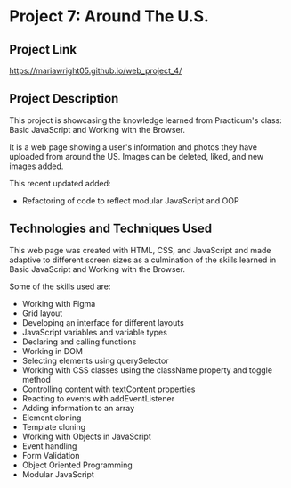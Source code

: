 # Project 7: Around The U.S.

## Project Link

<https://mariawright05.github.io/web_project_4/>

## Project Description

This project is showcasing the knowledge learned from Practicum's class: Basic JavaScript and Working with the Browser.

It is a web page showing a user's information and photos they have uploaded from around the US. Images can be deleted, liked, and new images added.

This recent updated added:
* Refactoring of code to reflect modular JavaScript and OOP

## Technologies and Techniques Used

This web page was created with HTML, CSS, and JavaScript and made adaptive to different screen sizes as a culmination of the skills learned in Basic JavaScript and Working with the Browser.

Some of the skills used are:

* Working with Figma
* Grid layout
* Developing an interface for different layouts
* JavaScript variables and variable types
* Declaring and calling functions
* Working in DOM
* Selecting elements using querySelector
* Working with CSS classes using the className property and toggle method
* Controlling content with textContent properties
* Reacting to events with addEventListener
* Adding information to an array
* Element cloning
* Template cloning
* Working with Objects in JavaScript
* Event handling
* Form Validation
* Object Oriented Programming
* Modular JavaScript
